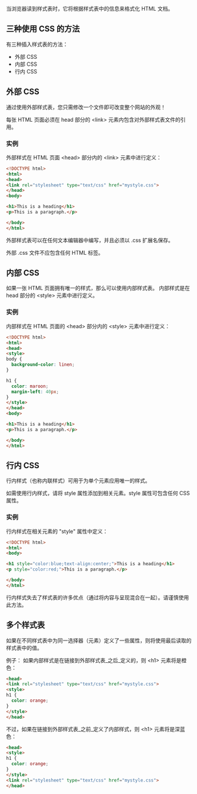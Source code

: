 当浏览器读到样式表时，它将根据样式表中的信息来格式化 HTML 文档。

## 三种使用 CSS 的方法

有三种插入样式表的方法：

- 外部 CSS
- 内部 CSS
- 行内 CSS

## 外部 CSS

通过使用外部样式表，您只需修改一个文件即可改变整个网站的外观！

每张 HTML 页面必须在 head 部分的 \<link> 元素内包含对外部样式表文件的引用。

### 实例

外部样式在 HTML 页面 \<head> 部分内的 \<link> 元素中进行定义：
```html
<!DOCTYPE html>
<html>
<head>
<link rel="stylesheet" type="text/css" href="mystyle.css">
</head>
<body>

<h1>This is a heading</h1>
<p>This is a paragraph.</p>

</body>
</html>
```

外部样式表可以在任何文本编辑器中编写，并且必须以 .css 扩展名保存。

外部 .css 文件不应包含任何 HTML 标签。


## 内部 CSS

如果一张 HTML 页面拥有唯一的样式，那么可以使用内部样式表。
内部样式是在 head 部分的 \<style> 元素中进行定义。

### 实例
内部样式在 HTML 页面的 \<head> 部分内的 \<style> 元素中进行定义：

```html
<!DOCTYPE html>
<html>
<head>
<style>
body {
  background-color: linen;
}

h1 {
  color: maroon;
  margin-left: 40px;
} 
</style>
</head>
<body>

<h1>This is a heading</h1>
<p>This is a paragraph.</p>

</body>
</html>
```

## 行内 CSS

行内样式（也称内联样式）可用于为单个元素应用唯一的样式。

如需使用行内样式，请将 style 属性添加到相关元素。style 属性可包含任何 CSS 属性。

### 实例
行内样式在相关元素的 "style" 属性中定义：
```html
<!DOCTYPE html>
<html>
<body>

<h1 style="color:blue;text-align:center;">This is a heading</h1>
<p style="color:red;">This is a paragraph.</p>

</body>
</html>
```

行内样式失去了样式表的许多优点（通过将内容与呈现混合在一起）。请谨慎使用此方法。

## 多个样式表

如果在不同样式表中为同一选择器（元素）定义了一些属性，则将使用最后读取的样式表中的值。 

例子：
如果内部样式是在链接到外部样式表_之后_定义的，则 \<h1> 元素将是橙色：
```html
<head>
<link rel="stylesheet" type="text/css" href="mystyle.css">
<style>
h1 {
  color: orange;
}
</style>
</head>
```

不过，如果在链接到外部样式表_之前_定义了内部样式，则 \<h1> 元素将是深蓝色：

```html
<head>
<style>
h1 {
  color: orange;
}
</style>
<link rel="stylesheet" type="text/css" href="mystyle.css">
</head>
```

